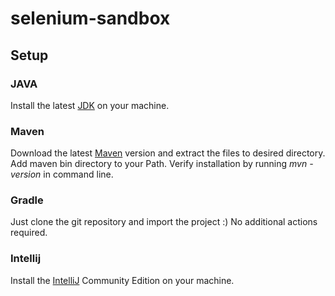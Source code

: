 # selenium-sandbox

## Setup

### JAVA
Install the latest [JDK](http://www.oracle.com/technetwork/java/javase/downloads/jdk8-downloads-2133151.html) on your machine.

### Maven
Download the latest [Maven](https://maven.apache.org/download.cgi) version and extract the files to desired directory.  
Add maven bin directory to your Path. 
Verify installation by running _mvn -version_ in command line. 

### Gradle
Just clone the git repository and import the project :) No additional actions required. 

### Intellij
Install the [IntelliJ](https://www.jetbrains.com/idea/download/) Community Edition on your machine. 
